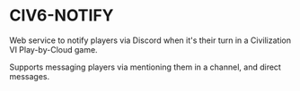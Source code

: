 # CIV6-NOTIFY
Web service to notify players via Discord when it's their turn in a Civilization VI
Play-by-Cloud game.

Supports messaging players via mentioning them in a channel, and direct messages.